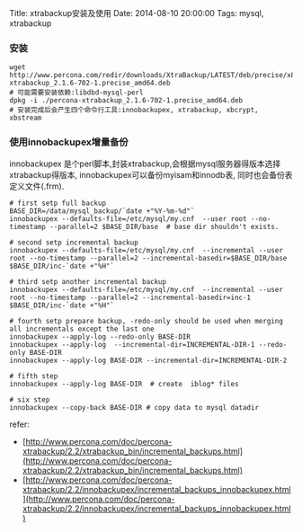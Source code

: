 Title: xtrabackup安装及使用
Date: 2014-08-10 20:00:00
Tags: mysql, xtrabackup

### 安装

    wget http://www.percona.com/redir/downloads/XtraBackup/LATEST/deb/precise/x86_64/percona-xtrabackup_2.1.6-702-1.precise_amd64.deb
    # 可能需要安装依赖:libdbd-mysql-perl 
    dpkg -i ./percona-xtrabackup_2.1.6-702-1.precise_amd64.deb
    # 安装完成后会产生四个命令行工具:innobackupex, xtrabackup, xbcrypt, xbstream

### 使用innobackupex增量备份  

innobackupex 是个perl脚本,封装xtrabackup,会根据mysql服务器得版本选择xtrabackup得版本, innobackupex可以备份myisam和innodb表, 同时也会备份表定义文件(.frm).

    # first setp full backup
    BASE_DIR=/data/mysql_backup/`date +"%Y-%m-%d"`
    innobackupex --defaults-file=/etc/mysql/my.cnf  --user root --no-timestamp --parallel=2 $BASE_DIR/base  # base dir shouldn't exists.

    # second setp incremental backup
    innobackupex --defaults-file=/etc/mysql/my.cnf  --incremental --user root --no-timestamp --parallel=2 --incremental-basedir=$BASE_DIR/base $BASE_DIR/inc-`date +"%H"`

    # third setp another incremental backup
    innobackupex --defaults-file=/etc/mysql/my.cnf  --incremental --user root --no-timestamp --parallel=2 --incremental-basedir=inc-1 $BASE_DIR/inc-`date +"%H"`

    # fourth setp prepare backup, -redo-only should be used when merging all incrementals except the last one
    innobackupex --apply-log --redo-only BASE-DIR
    innobackupex --apply-log  --incremental-dir=INCREMENTAL-DIR-1 --redo-only BASE-DIR
    innobackupex --apply-log BASE-DIR --incremental-dir=INCREMENTAL-DIR-2

    # fifth step
    innobackupex --apply-log BASE-DIR  # create  iblog* files
    
    # six step
    innobackupex --copy-back BASE-DIR # copy data to mysql datadir

refer:

 - [http://www.percona.com/doc/percona-xtrabackup/2.2/xtrabackup_bin/incremental_backups.html](http://www.percona.com/doc/percona-xtrabackup/2.2/xtrabackup_bin/incremental_backups.html)
 - [http://www.percona.com/doc/percona-xtrabackup/2.2/innobackupex/incremental_backups_innobackupex.html](http://www.percona.com/doc/percona-xtrabackup/2.2/innobackupex/incremental_backups_innobackupex.html)
